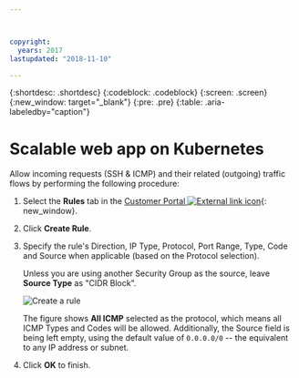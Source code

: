 ```yaml
---



copyright:
  years: 2017
lastupdated: "2018-11-10"

---
```


{:shortdesc: .shortdesc}
{:codeblock: .codeblock}
{:screen: .screen}
{:new_window: target="_blank"}
{:pre: .pre}
{:table: .aria-labeledby="caption"}

# Scalable web app on Kubernetes
Allow incoming requests (SSH & ICMP) and their related (outgoing) traffic flows by performing the following procedure:

1. Select the **Rules** tab in the [Customer Portal ![External link icon](../../icons/launch-glyph.svg "External link icon")](https://control.softlayer.com/){: new_window}.
2.	Click **Create Rule**.
3.	Specify the rule's Direction, IP Type, Protocol, Port Range, Type, Code and Source when applicable (based on the Protocol selection). 

	Unless you are using another Security Group as the source, leave **Source Type** as "CIDR Block".
	
	![Create a rule](rule_sg.jpg)
	
	The figure shows **All ICMP** selected as the protocol, which means all ICMP Types and Codes will be allowed. Additionally, the Source field is being left empty, using the default value of `0.0.0.0/0` -- the equivalent to any IP address or subnet.

4.	Click **OK** to finish.